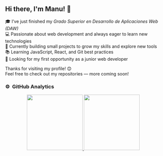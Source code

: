 ## Hi there, I'm Manu! 👋

🎓 I’ve just finished my *Grado Superior en Desarrollo de Aplicaciones Web (DAW)*  
💻 Passionate about web development and always eager to learn new technologies  
🚀 Currently building small projects to grow my skills and explore new tools  
📚 Learning JavaScript, React, and Git best practices  
🌱 Looking for my first opportunity as a junior web developer  

Thanks for visiting my profile! 😊  
Feel free to check out my repositories — more coming soon!

<!--
**ManuGitDS/ManuGitDS** is a ✨ _special_ ✨ repository because its `README.md` (this file) appears on your GitHub profile.

Here are some ideas to get you started:

- 🔭 I’m currently working on ...
- 🌱 I’m currently learning ...
- 👯 I’m looking to collaborate on ...
- 🤔 I’m looking for help with ...
- 💬 Ask me about ...
- 📫 How to reach me: ...
- 😄 Pronouns: ...
- ⚡ Fun fact: ...
-->
### ⚙️ &nbsp;GitHub Analytics

<p align="center">
<a href="https://github.com/ArisGuimera">
  <img height="180em" src="https://github-readme-stats-eight-theta.vercel.app/api?username=ArisGuimera&show_icons=true&theme=algolia&include_all_commits=true&count_private=true"/>
  <img height="180em" src="https://github-readme-stats-eight-theta.vercel.app/api/top-langs/?username=ArisGuimera&layout=compact&langs_count=8&theme=algolia"/>
</a>
</p>
